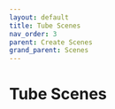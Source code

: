 ```yaml
---
layout: default
title: Tube Scenes
nav_order: 3
parent: Create Scenes
grand_parent: Scenes
---
```


# Tube Scenes
